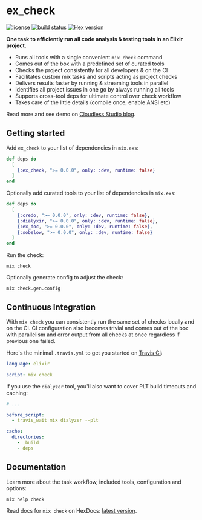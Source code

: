 # ex_check

[![license](https://img.shields.io/github/license/karolsluszniak/ex_check.svg)](https://github.com/karolsluszniak/ex_check/blob/master/LICENSE.md)
[![build status](https://img.shields.io/travis/karolsluszniak/ex_check/master.svg)](https://travis-ci.org/karolsluszniak/ex_check)
[![Hex version](https://img.shields.io/hexpm/v/ex_check.svg)](https://hex.pm/packages/ex_check)

**One task to efficiently run all code analysis & testing tools in an Elixir project.**

- Runs all tools with a single convenient `mix check` command
- Comes out of the box with a predefined set of curated tools
- Checks the project consistently for all developers & on the CI
- Facilitates custom mix tasks and scripts acting as project checks
- Delivers results faster by running & streaming tools in parallel
- Identifies all project issues in one go by always running all tools
- Supports cross-tool deps for ultimate control over check workflow
- Takes care of the little details (compile once, enable ANSI etc)

Read more and see demo on [Cloudless Studio blog](http://cloudless.studio/articles/49-one-task-to-rule-all-elixir-analysis-testing-tools).

## Getting started

Add `ex_check` to your list of dependencies in `mix.exs`:

```elixir
def deps do
  [
    {:ex_check, ">= 0.0.0", only: :dev, runtime: false}
  ]
end
```

Optionally add curated tools to your list of dependencies in `mix.exs`:

```elixir
def deps do
  [
    {:credo, ">= 0.0.0", only: :dev, runtime: false},
    {:dialyxir, ">= 0.0.0", only: :dev, runtime: false},
    {:ex_doc, ">= 0.0.0", only: :dev, runtime: false},
    {:sobelow, ">= 0.0.0", only: :dev, runtime: false}
  ]
end
```

Run the check:

```
mix check
```

Optionally generate config to adjust the check:

```
mix check.gen.config
```

## Continuous Integration

With `mix check` you can consistently run the same set of checks locally and on the CI. CI
configuration also becomes trivial and comes out of the box with parallelism and error output from
all checks at once regardless if previous one failed.

Here's the minimal `.travis.yml` to get you started on [Travis CI](https://travis-ci.org):

```yaml
language: elixir

script: mix check
```

If you use the `dialyzer` tool, you'll also want to cover PLT build timeouts and caching:

```yaml
# ...

before_script:
  - travis_wait mix dialyzer --plt

cache:
  directories:
    - _build
    - deps
```

## Documentation

Learn more about the task workflow, included tools, configuration and options:

```
mix help check
```

Read docs for `mix check` on HexDocs: [latest version](https://hexdocs.pm/ex_check/Mix.Tasks.Check.html).
